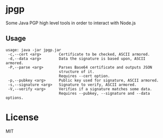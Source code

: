 jpgp
====

Some Java PGP high level tools in order to interact with Node.js

Usage
------

    usage: java -jar jpgp.jar
     -c,--cert <arg>        Certificate to be checked, ASCII armored.
     -d,--data <arg>        Data the signature is based upon, ASCII armored.
     -P,--parse <arg>       Parses Base64 certificate and outputs JSON
                            structure of it.
                            Requires --cert option.
     -p,--pubkey <arg>      Public key used for signature, ASCII armored.
     -s,--signature <arg>   Signature to verify, ASCII armored.
     -V,--verify <arg>      Verifies if a signature matches some data.
                            Requires --pubkey, --signature and --data options.

License
=======

MIT
